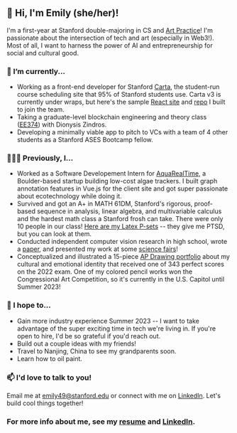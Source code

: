 ## 👋 Hi, I'm Emily (she/her)!

I'm a first-year at Stanford double-majoring in CS and [Art Practice](https://drive.google.com/drive/folders/1Gjs3cpn3r-245lZ_obt6YkLqLzuztpRD?usp=sharing)! I'm passionate about the intersection of tech and art (especially in Web3!). Most of all, I want to harness the power of AI and entrepreneurship for social and cultural good.

### 🌱 I’m currently...
- Working as a front-end developer for Stanford [Carta](https://carta-beta.stanford.edu/), the student-run course scheduling site that 95% of Stanford students use. Carta v3 is currently under wraps, but here's the sample [React site](https://ojl3uu.csb.app/) and [repo](https://github.com/49emily/carta-example-site) I built to join the team.
- Taking a graduate-level blockchain engineering and theory class ([EE374](http://web.stanford.edu/class/ee374/)) with Dionysis Zindros.
- Developing a minimally viable app to pitch to VCs with a team of 4 other students as a Stanford ASES Bootcamp fellow.

### 👩🏻‍💻 Previously, I...
- Worked as a Software Developement Intern for [AquaRealTime](https://www.algaetracker.com/), a Boulder-based startup building low-cost algae trackers. I built graph annotation features in Vue.js for the client site and got super passionate about ecotechnology while doing it.
- Survived and got an A+ in MATH 61DM, Stanford's rigorous, proof-based sequence in analysis, linear algebra, and multivariable calculus and the hardest math class a Stanford frosh can take. There were only 10 people in our class! [Here are my Latex P-sets](https://www.overleaf.com/read/tfrmvxnvttvt) -- they give me PTSD, but you can look at them.
- Conducted independent computer vision research in high school, wrote a [paper](https://github.com/49emily/ml-research-paper-2021), and presented my work at some [science fairs](https://www.societyforscience.org/press-release/2021-regeneron-isef-sao-awards/)!
- Conceptualized and illustrated a 15-piece [AP Drawing portfolio](https://drive.google.com/drive/folders/1Gjs3cpn3r-245lZ_obt6YkLqLzuztpRD?usp=sharing) about my cultural and emotional identity that received one of 343 perfect scores on the 2022 exam. One of my colored pencil works won the Congressional Art Competition, so it's currently in the U.S. Capitol until Summer 2023!

### 🎯 I hope to...
- Gain more industry experience Summer 2023 -- I want to take advantage of the super exciting time in tech we're living in. If you're open to hire, I'd be so grateful if you'd reach out.
- Build out a couple ideas with my friends!
- Travel to Nanjing, China to see my grandparents soon.
- Learn how to oil paint.


### 📫 I'd love to talk to you!
Email me at [emily49@stanford.edu](mailto:emily49@stanford.edu) or connect with me on [LinkedIn](https://www.linkedin.com/in/emilyszhang/). Let's build cool things together!

### For more info about me, see my [resume](https://github.com/49emily/resume/blob/main/EmilyZhang_Resume_Final2.pdf) and [LinkedIn](https://www.linkedin.com/in/emilyszhang/).
<!--
**49emily/49emily** is a ✨ _special_ ✨ repository because its `README.md` (this file) appears on your GitHub profile.

Here are some ideas to get you started:

- 🔭 I’m currently working on ...
- 🌱 I’m currently learning ...
- 👯 I’m looking to collaborate on ...
- 🤔 I’m looking for help with ...
- 💬 Ask me about ...
- 📫 How to reach me: ...
- 😄 Pronouns: ...
- ⚡ Fun fact: ...
-->
